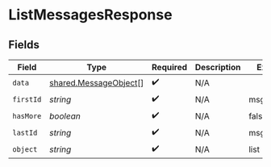 # ListMessagesResponse


## Fields

| Field                                                                 | Type                                                                  | Required                                                              | Description                                                           | Example                                                               |
| --------------------------------------------------------------------- | --------------------------------------------------------------------- | --------------------------------------------------------------------- | --------------------------------------------------------------------- | --------------------------------------------------------------------- |
| `data`                                                                | [shared.MessageObject](../../../sdk/models/shared/messageobject.md)[] | :heavy_check_mark:                                                    | N/A                                                                   |                                                                       |
| `firstId`                                                             | *string*                                                              | :heavy_check_mark:                                                    | N/A                                                                   | msg_abc123                                                            |
| `hasMore`                                                             | *boolean*                                                             | :heavy_check_mark:                                                    | N/A                                                                   | false                                                                 |
| `lastId`                                                              | *string*                                                              | :heavy_check_mark:                                                    | N/A                                                                   | msg_abc123                                                            |
| `object`                                                              | *string*                                                              | :heavy_check_mark:                                                    | N/A                                                                   | list                                                                  |